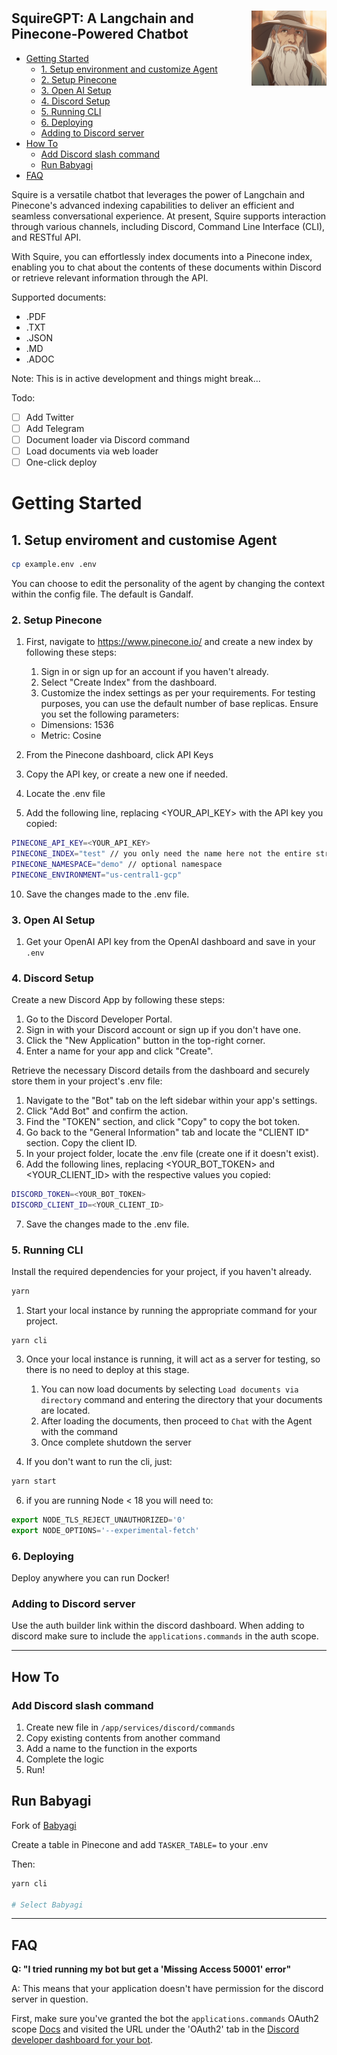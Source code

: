 # 

<picture>
  <source media="(prefers-color-scheme: dark)" srcset=".github/gandalf.png">
  <img alt="Dojo logo" align="right" width="120" src=".github/gandalf.png">
</picture>

## SquireGPT: A Langchain and Pinecone-Powered Chatbot


- [Getting Started](#getting-started)
  - [1. Setup environment and customize Agent](#1-setup-environment-and-customize-agent)
  - [2. Setup Pinecone](#2-setup-pinecone)
  - [3. Open AI Setup](#3-open-ai-setup)
  - [4. Discord Setup](#4-discord-setup)
  - [5. Running CLI](#5-running-cli)
  - [6. Deploying](#6-deploying)
  - [Adding to Discord server](#adding-to-discord-server)
- [How To](#how-to)
  - [Add Discord slash command](#add-discord-slash-command)
  - [Run Babyagi](#run-babyagi)
- [FAQ](#faq)

Squire is a versatile chatbot that leverages the power of Langchain and Pinecone's advanced indexing capabilities to deliver an efficient and seamless conversational experience. At present, Squire supports interaction through various channels, including Discord, Command Line Interface (CLI), and RESTful API. 

With Squire, you can effortlessly index documents into a Pinecone index, enabling you to chat about the contents of these documents within Discord or retrieve relevant information through the API. 

Supported documents:
- .PDF
- .TXT
- .JSON
- .MD
- .ADOC

Note: This is in active development and things might break...

Todo:
- [ ] Add Twitter
- [ ] Add Telegram
- [ ] Document loader via Discord command
- [ ] Load documents via web loader
- [ ] One-click deploy

# Getting Started

## 1. Setup enviroment and customise Agent

```bash
cp example.env .env
```

You can choose to edit the personality of the agent by changing the context within the config file. The default is Gandalf.

### 2. Setup Pinecone

1. First, navigate to https://www.pinecone.io/ and create a new index by following these steps:
    1. Sign in or sign up for an account if you haven't already.
    2. Select "Create Index" from the dashboard.
    3. Customize the index settings as per your requirements. For testing purposes, you can use the default number of base replicas. Ensure you set the following parameters:

    - Dimensions: 1536
    - Metric: Cosine

2. From the Pinecone dashboard, click API Keys
4. Copy the API key, or create a new one if needed.
5. Locate the .env file
6. Add the following line, replacing <YOUR_API_KEY> with the API key you copied:

```bash
PINECONE_API_KEY=<YOUR_API_KEY>
PINECONE_INDEX="test" // you only need the name here not the entire string
PINECONE_NAMESPACE="demo" // optional namespace
PINECONE_ENVIRONMENT="us-central1-gcp"

```
10. Save the changes made to the .env file.

### 3. Open AI Setup

1. Get your OpenAI API key from the OpenAI dashboard and save in your `.env`

### 4. Discord Setup

Create a new Discord App by following these steps:

1. Go to the Discord Developer Portal.
2. Sign in with your Discord account or sign up if you don't have one.
3. Click the "New Application" button in the top-right corner.
4. Enter a name for your app and click "Create".

Retrieve the necessary Discord details from the dashboard and securely store them in your project's .env file:

1. Navigate to the "Bot" tab on the left sidebar within your app's settings.
2. Click "Add Bot" and confirm the action.
3. Find the "TOKEN" section, and click "Copy" to copy the bot token.
4. Go back to the "General Information" tab and locate the "CLIENT ID" section. Copy the client ID.
5. In your project folder, locate the .env file (create one if it doesn't exist).
6. Add the following lines, replacing <YOUR_BOT_TOKEN> and <YOUR_CLIENT_ID> with the respective values you copied:

```bash
DISCORD_TOKEN=<YOUR_BOT_TOKEN>
DISCORD_CLIENT_ID=<YOUR_CLIENT_ID>
```
7. Save the changes made to the .env file.

### 5. Running CLI
Install the required dependencies for your project, if you haven't already.

```bash
yarn
```

1. Start your local instance by running the appropriate command for your project.

```
yarn cli
```

3. Once your local instance is running, it will act as a server for testing, so there is no need to deploy at this stage.
    1. You can now load documents by selecting `Load documents via directory` command and entering the directory that your documents are located.
    2. After loading the documents, then proceed to `Chat` with the Agent with the command
    3. Once complete shutdown the server

5. If you don't want to run the cli, just:

```js
yarn start
```
6. if you are running Node < 18 you will need to:

```js
export NODE_TLS_REJECT_UNAUTHORIZED='0'
export NODE_OPTIONS='--experimental-fetch'
```
### 6. Deploying
Deploy anywhere you can run Docker! 

### Adding to Discord server

Use the auth builder link within the discord dashboard. When adding to discord make sure to include the `applications.commands` in the auth scope.

---

## How To

### Add Discord slash command

1. Create new file in `/app/services/discord/commands`
2. Copy existing contents from another command
3. Add a name to the function in the exports
4. Complete the logic
5. Run!


## Run Babyagi

Fork of [Babyagi](https://github.com/yoheinakajima/babyagi)

Create a table in Pinecone and add `TASKER_TABLE=` to your .env

Then:

```bash
yarn cli

# Select Babyagi
```

---

## FAQ

**Q: "I tried running my bot but get a 'Missing Access 50001' error"**

A: This means that your application doesn't have permission for the discord server in question.

First, make sure you've granted the bot the `applications.commands` OAuth2 scope [Docs](https://discord.com/developers/docs/topics/oauth2) and visited the URL under the 'OAuth2' tab in the [Discord developer dashboard for your bot](https://discord.com/developers/applications/).
